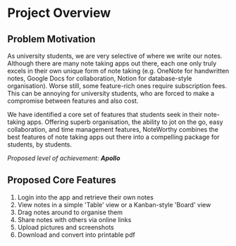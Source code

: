 # Project Overview

## Problem Motivation
As university students, we are very selective of where we write our notes. Although there are many note taking apps out there, each one
only truly excels in their own unique form of note taking (e.g. OneNote for handwritten notes, Google Docs for collaboration, Notion for
database-style organisation). Worse still, some feature-rich ones require subscription fees. This can be annoying for university
students, who are forced to make a compromise between features and also cost. 

We have identified a core set of features that students seek in their note-taking apps. Offering superb organisation, the ability to jot
on the go, easy collaboration, and time management features, NoteWorthy combines the best features of note taking apps out there into a
compelling package for students, by students.

*Proposed level of achievement:* ***Apollo***

## Proposed Core Features
1. Login into the app and retrieve their own notes
1. View notes in a simple 'Table' view or a Kanban-style 'Board' view
1. Drag notes around to organise them
1. Share notes with others via online links
1. Upload pictures and screenshots
1. Download and convert into printable pdf
